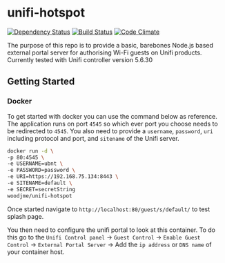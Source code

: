 # unifi-hotspot

[![Dependency Status](https://david-dm.org/woodjme/unifi-hotspot.svg)](https://david-dm.org/woodjme/unifi-hotspot)
[![Build Status](https://travis-ci.org/woodjme/unifi-hotspot.svg?branch=master)](https://travis-ci.org/woodjme/unifi-hotspot)
[![Code Climate](https://codeclimate.com/github/woodjme/unifi-hotspot/badges/gpa.svg)](https://codeclimate.com/github/woodjme/unifi-hotspot)

The purpose of this repo is to provide a basic, barebones Node.js based external portal server for authorising Wi-Fi guests on Unifi products.
Currently tested with Unifi controller version 5.6.30

## Getting Started

### Docker

To get started with docker you can use the command below as reference. The application runs on port `4545` so which ever port you choose needs to be redirected to `4545`. You also need to provide a `username`, `password`, `uri` including protocol and port, and `sitename` of the Unifi server.

```bash
docker run -d \
-p 80:4545 \
-e USERNAME=ubnt \
-e PASSWORD=password \
-e URI=https://192.168.75.134:8443 \
-e SITENAME=default \
-e SECRET=secretString
woodjme/unifi-hotspot
```

Once started navigate to `http://localhost:80/guest/s/default/` to test splash page.

You then need to configure the unifi portal to look at this container. To do this go to the `Unifi Control panel` -> `Guest Control` -> `Enable Guest Control` -> `External Portal Server` -> Add the `ip address` or `DNS name` of your container host.
